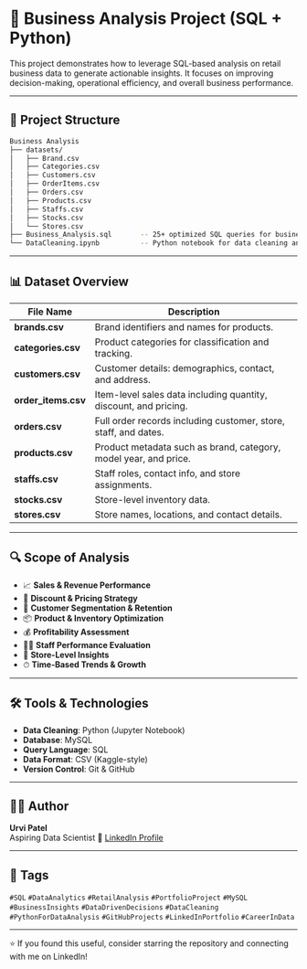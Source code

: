 # 🧠 Business Analysis Project (SQL + Python)

This project demonstrates how to leverage SQL-based analysis on retail business data to generate actionable insights. It focuses on improving decision-making, operational efficiency, and overall business performance.

---

## 📁 Project Structure
```bash
Business Analysis 
├── datasets/
│   ├── Brand.csv
│   ├── Categories.csv
│   ├── Customers.csv
│   ├── OrderItems.csv
│   ├── Orders.csv
│   ├── Products.csv
│   ├── Staffs.csv
│   ├── Stocks.csv
│   └── Stores.csv
├── Business_Analysis.sql       -- 25+ optimized SQL queries for business insights
└── DataCleaning.ipynb          -- Python notebook for data cleaning and preprocessing

```
---

## 📊 Dataset Overview

| File Name        | Description |
|------------------|-------------|
| **brands.csv**       | Brand identifiers and names for products. |
| **categories.csv**   | Product categories for classification and tracking. |
| **customers.csv**    | Customer details: demographics, contact, and address. |
| **order_items.csv**  | Item-level sales data including quantity, discount, and pricing. |
| **orders.csv**       | Full order records including customer, store, staff, and dates. |
| **products.csv**     | Product metadata such as brand, category, model year, and price. |
| **staffs.csv**       | Staff roles, contact info, and store assignments. |
| **stocks.csv**       | Store-level inventory data. |
| **stores.csv**       | Store names, locations, and contact details. |

---

## 🔍 Scope of Analysis

- 📈 **Sales & Revenue Performance**
- 💸 **Discount & Pricing Strategy**
- 👥 **Customer Segmentation & Retention**
- 📦 **Product & Inventory Optimization**
- 💰 **Profitability Assessment**
- 👨‍💼 **Staff Performance Evaluation**
- 🏬 **Store-Level Insights**
- ⏱ **Time-Based Trends & Growth**

---

## 🛠️ Tools & Technologies

- **Data Cleaning**: Python (Jupyter Notebook)
- **Database**: MySQL
- **Query Language**: SQL
- **Data Format**: CSV (Kaggle-style)
- **Version Control**: Git & GitHub

---

## 🙋‍♀️ Author

**Urvi Patel**  
Aspiring Data Scientist 
🔗 [LinkedIn Profile](https://www.linkedin.com/in/urvi-patel-b81a712b6/)

---

## 🔖 Tags

`#SQL` `#DataAnalytics` `#RetailAnalysis` `#PortfolioProject` `#MySQL` `#BusinessInsights`
`#DataDrivenDecisions` `#DataCleaning` `#PythonForDataAnalysis` `#GitHubProjects` `#LinkedInPortfolio` `#CareerInData`

---

⭐ If you found this useful, consider starring the repository and connecting with me on LinkedIn!
